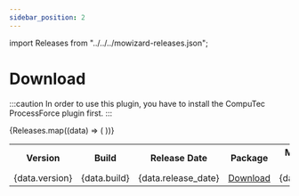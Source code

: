 ```yaml
---
sidebar_position: 2
---
```


import Releases from "../../../mowizard-releases.json";

# Download

:::caution
    In order to use this plugin, you have to install the CompuTec ProcessForce plugin first.
:::

<table>
  <tr>
    <th>Version</th>
    <th>Build</th>
    <th>Release Date</th>
    <th>Package</th>
    <th>Minimal ProcessForce Version</th>
    <th>Minimal AppEngine Version</th>
  </tr>
  {Releases.map((data) => (
    <tr>
      <td>{data.version}</td>
      <td>{data.build}</td>
      <td>{data.release_date}</td>
      <td><a href={data.download_url}>Download</a></td>
      <td>{data.minimal_pf_version}</td>
      <td>{data.minimal_ae_version}</td>
    </tr>
  ))}
</table>
